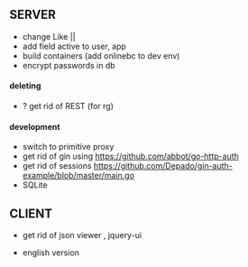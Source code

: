## SERVER

- change Like ||
- add field active to user, app
- build containers (add onlinebc to dev env)
- encrypt passwords in db

#### deleting
- ? get rid of REST (for rg)

#### development
- switch to primitive proxy
- get rid of gin using <https://github.com/abbot/go-http-auth>
- get rid of sessions
    https://github.com/Depado/gin-auth-example/blob/master/main.go
- SQLite

## CLIENT
- get rid of json viewer , jquery-ui

- english version

